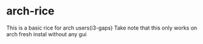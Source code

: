 # arch-rice
This is a basic rice for arch users(i3-gaps)
Take note that this only works on arch fresh instal without any gui
